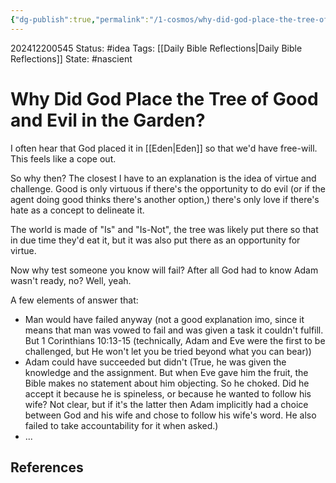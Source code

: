 ```yaml
---
{"dg-publish":true,"permalink":"/1-cosmos/why-did-god-place-the-tree-of-good-and-evil-in-the-garden/","created":"2025-01-22T11:17:14.281-05:00","updated":"2024-12-20T06:07:18.830-05:00"}
---
```


202412200545
Status: #idea
Tags: [[Daily Bible Reflections\|Daily Bible Reflections]]
State: #nascient
# Why Did God Place the Tree of Good and Evil in the Garden?

I often hear that God placed it in [[Eden\|Eden]] so that we'd have free-will. This feels like a cope out.

So why then? The closest I have to an explanation is the idea of virtue and challenge. Good is only virtuous if there's the opportunity to do evil (or if the agent doing good thinks there's another option,) there's only love if there's hate as a concept to delineate it.

The world is made of "Is" and "Is-Not", the tree was likely put there so that in due time they'd eat it, but it was also put there as an opportunity for virtue.

Now why test someone you know will fail? After all God had to know Adam wasn't ready, no? Well, yeah. 

A few elements of answer that:
- Man would have failed anyway (not a good explanation imo, since it means that man was vowed to fail and was given a task it couldn't fulfill. But 1 Corinthians 10:13-15 (technically, Adam and Eve were the first to be challenged, but He won't let you be tried beyond what you can bear))
- Adam could have succeeded but didn't (True, he was given the knowledge and the assignment. But when Eve gave him the fruit, the Bible makes no statement about him objecting. So he choked. Did he accept it because he is spineless, or because he wanted to follow his wife? Not clear, but if it's the latter then Adam implicitly had a choice between God and his wife and chose to follow his wife's word. He also failed to take accountability for it when asked.)
- ...


## References
